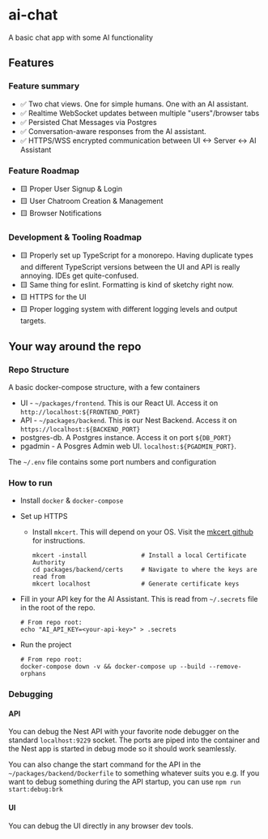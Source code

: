 # ai-chat
A basic chat app with some AI functionality

## Features

### Feature summary

- ✅ Two chat views. One for simple humans. One with an AI assistant.
- ✅ Realtime WebSocket updates between multiple "users"/browser tabs
- ✅ Persisted Chat Messages via Postgres
- ✅ Conversation-aware responses from the AI assistant.
- ✅ HTTPS/WSS encrypted communication between UI <-> Server <-> AI Assistant

### Feature Roadmap

- 🟨 Proper User Signup & Login
- 🟨 User Chatroom Creation & Management
- 🟨 Browser Notifications

### Development & Tooling Roadmap
- 🟨 Properly set up TypeScript for a monorepo. Having duplicate types and different TypeScript versions between the UI and API is really annoying. IDEs get quite-confused.
- 🟨 Same thing for eslint. Formatting is kind of sketchy right now.
- 🟨 HTTPS for the UI
- 🟨 Proper logging system with different logging levels and output targets.

## Your way around the repo

### Repo Structure

A basic docker-compose structure, with a few containers

- UI - `~/packages/frontend`. This is our React UI. Access it on `http://localhost:${FRONTEND_PORT}`
- API - `~/packages/backend`. This is our Nest Backend. Access it on `https://localhost:${BACKEND_PORT}`
- postgres-db. A Postgres instance. Access it on port `${DB_PORT}`
- pgadmin - A Posgres Admin web UI. `localhost:${PGADMIN_PORT}`.

The `~/.env` file contains some port numbers and configuration

### How to run

- Install `docker` & `docker-compose`
- Set up HTTPS
  - Install `mkcert`. This will depend on your OS. Visit the [mkcert github](https://github.com/FiloSottile/mkcert) for instructions.
    ```shell
    mkcert -install               # Install a local Certificate Authority
    cd packages/backend/certs     # Navigate to where the keys are read from
    mkcert localhost              # Generate certificate keys
    ```
- Fill in your API key for the AI Assistant. This is read from `~/.secrets` file in the root of the repo.
    ```shell
    # From repo root:
    echo "AI_API_KEY=<your-api-key>" > .secrets
    ```

- Run the project
  
  ```shell
  # From repo root:
  docker-compose down -v && docker-compose up --build --remove-orphans
  ```

### Debugging

#### API

You can debug the Nest API with your favorite node debugger on the standard `localhost:9229` socket. The ports are piped into the container and the Nest app is started in debug mode so it should work seamlessly.

You can also change the start command for the API in the `~/packages/backend/Dockerfile` to something whatever suits you e.g. If you want to debug something during the API startup, you can use `npm run start:debug:brk`

#### UI

You can debug the UI directly in any browser dev tools.